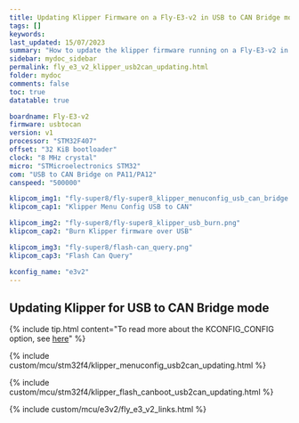 ```yaml
---
title: Updating Klipper Firmware on a Fly-E3-v2 in USB to CAN Bridge mode
tags: []
keywords: 
last_updated: 15/07/2023
summary: "How to update the klipper firmware running on a Fly-E3-v2 in USB to CAN Bridge mode"
sidebar: mydoc_sidebar
permalink: fly_e3_v2_klipper_usb2can_updating.html
folder: mydoc
comments: false
toc: true
datatable: true

boardname: Fly-E3-v2
firmware: usbtocan
version: v1
processor: "STM32F407"
offset: "32 KiB bootloader"
clock: "8 MHz crystal"
micro: "STMicroelectronics STM32"
com: "USB to CAN Bridge on PA11/PA12"
canspeed: "500000"

klipcom_img1: "fly-super8/fly-super8_klipper_menuconfig_usb_can_bridge.png"
klipcom_cap1: "Klipper Menu Config USB to CAN"

klipcom_img2: "fly-super8/fly-super8_klipper_usb_burn.png"
klipcom_cap2: "Burn Klipper firmware over USB"

klipcom_img3: "fly-super8/flash-can_query.png"
klipcom_cap3: "Flash Can Query"

kconfig_name: "e3v2"
---
```


## Updating Klipper for USB to CAN Bridge mode

{% include tip.html content="To read more about the KCONFIG_CONFIG option, see [here](https://docs.vorondesign.com/community/howto/drachenkatze/automating_klipper_mcu_updates.html)" %}

{% include custom/mcu/stm32f4/klipper_menuconfig_usb2can_updating.html %}

{% include custom/mcu/stm32f4/klipper_flash_canboot_usb2can_updating.html %}

{% include custom/mcu/e3v2/fly_e3_v2_links.html %}